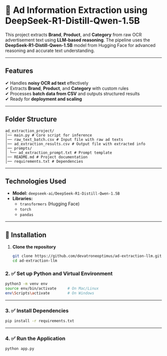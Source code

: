 # 🧠 Ad Information Extraction using DeepSeek-R1-Distill-Qwen-1.5B

This project extracts **Brand**, **Product**, and **Category** from raw OCR advertisement text using **LLM-based reasoning**. The pipeline uses the **DeepSeek-R1-Distill-Qwen-1.5B** model from Hugging Face for advanced reasoning and accurate text understanding.

---

##  Features
✔ Handles **noisy OCR ad text** effectively  
✔ Extracts **Brand**, **Product**, and **Category** with custom rules  
✔ Processes **batch data from CSV** and outputs structured results  
✔ Ready for **deployment and scaling**  

---

##  Folder Structure
```
ad_extraction_project/
│── main.py # Core script for inference
│── raw_text_batch.csv # Input file with raw ad texts
│── ad_extraction_results.csv # Output file with extracted info
│── prompts/
│ └── ad_extraction_prompt.txt # Prompt template
│── README.md # Project documentation
│── requirements.txt # Dependencies

```
---

##  Technologies Used
- **Model:** `deepseek-ai/DeepSeek-R1-Distill-Qwen-1.5B`
- **Libraries:**  
  - `transformers` (Hugging Face)
  - `torch`
  - `pandas`
  

---

## 🚀 Installation
1. **Clone the repository**
   ```bash
   git clone https://github.com/devatroneoptimus/ad-extraction-llm.git
   cd ad-extraction-llm
### 2. ✅ Set up Python and Virtual Environment


```bash
python3 -m venv env
source env/bin/activate     # On Mac/Linux
env\Scripts\activate        # On Windows
```

---

### 3. ✅ Install Dependencies

```bash
pip install -r requirements.txt
```

---
### 4. ✅ Run the Application

```bash
python app.py
```

